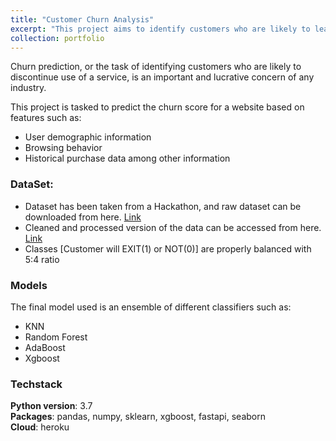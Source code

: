 ```yaml
---
title: "Customer Churn Analysis"
excerpt: "This project aims to identify customers who are likely to leave so that we can retain them with certain incentives.<br/><img src='/images/churn.png' width="900">"
collection: portfolio
---
```


Churn prediction, or the task of identifying customers who are likely to discontinue use of a service, is an important and lucrative concern of any industry.

This project is tasked to predict the churn score for a website based on features such as:

* User demographic information
* Browsing behavior
* Historical purchase data among other information

### DataSet:

* Dataset has been taken from a Hackathon, and raw dataset can be downloaded from here. [Link](https://www.hackerearth.com/problem/machine-learning/predict-the-churn-risk-rate-11-fb7a760d/)
* Cleaned and processed version of the data can be accessed from here. [Link](https://github.com/d0r1h/Churn-Analysis/blob/main/DataSet/churnclean.csv)
* Classes [Customer will EXIT(1) or NOT(0)] are properly balanced with 5:4 ratio

### Models

The final model used is an ensemble of different classifiers such as:
* KNN
* Random Forest
* AdaBoost
* Xgboost

### Techstack
**Python version**: 3.7 </br>
**Packages**: pandas, numpy, sklearn, xgboost, fastapi, seaborn</br>
**Cloud**: heroku

